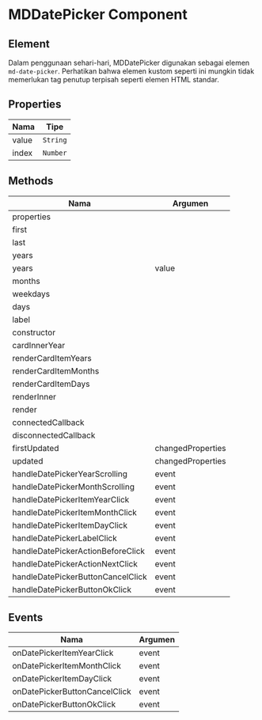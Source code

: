 # MDDatePicker Component

## Element

Dalam penggunaan sehari-hari, MDDatePicker digunakan sebagai elemen `md-date-picker`. Perhatikan bahwa elemen kustom seperti ini mungkin tidak memerlukan tag penutup terpisah seperti elemen HTML standar.

## Properties

| Nama | Tipe |
| --- | --- |
| value | `String` |
| index | `Number` |

## Methods

| Nama | Argumen |
| --- | --- |
| properties |  |
| first |  |
| last |  |
| years |  |
| years | value |
| months |  |
| weekdays |  |
| days |  |
| label |  |
| constructor |  |
| cardInnerYear |  |
| renderCardItemYears |  |
| renderCardItemMonths |  |
| renderCardItemDays |  |
| renderInner |  |
| render |  |
| connectedCallback |  |
| disconnectedCallback |  |
| firstUpdated | changedProperties |
| updated | changedProperties |
| handleDatePickerYearScrolling | event |
| handleDatePickerMonthScrolling | event |
| handleDatePickerItemYearClick | event |
| handleDatePickerItemMonthClick | event |
| handleDatePickerItemDayClick | event |
| handleDatePickerLabelClick | event |
| handleDatePickerActionBeforeClick | event |
| handleDatePickerActionNextClick | event |
| handleDatePickerButtonCancelClick | event |
| handleDatePickerButtonOkClick | event |

## Events

| Nama | Argumen |
| --- | --- |
| onDatePickerItemYearClick | event |
| onDatePickerItemMonthClick | event |
| onDatePickerItemDayClick | event |
| onDatePickerButtonCancelClick | event |
| onDatePickerButtonOkClick | event |

